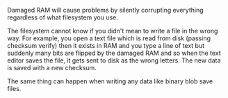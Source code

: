 Damaged RAM will cause problems by silently corrupting everything regardless of what filesystem you use. 

The filesystem cannot know if you didn't mean to write a file in the wrong way. For example, you open a text file which is read from disk (passing checksum verify) then it exists in RAM and you type a line of text but suddenly many bits are flipped by the damaged RAM and so when the text editor saves the file, it gets sent to disk as the wrong letters. The new data is saved with a new checksum.

The same thing can happen when writing any data like binary blob save files.
